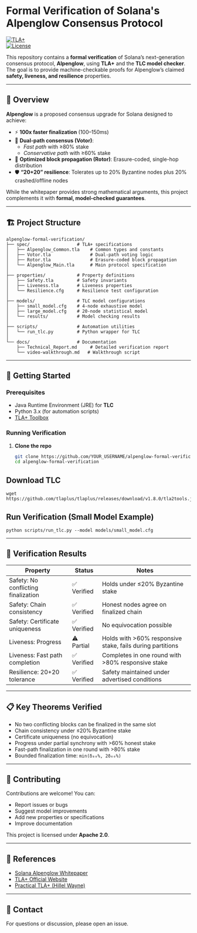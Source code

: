# Formal Verification of Solana's Alpenglow Consensus Protocol

[![TLA+](https://img.shields.io/badge/spec-TLA%2B-blue)](https://lamport.azurewebsites.net/tla/tla.html)  
[![License](https://img.shields.io/badge/license-Apache%202.0-green)](LICENSE)

This repository contains a **formal verification** of Solana’s next-generation consensus protocol, **Alpenglow**, using **TLA+** and the **TLC model checker**. The goal is to provide machine-checkable proofs for Alpenglow’s claimed **safety, liveness, and resilience** properties.

---

## 📖 Overview

**Alpenglow** is a proposed consensus upgrade for Solana designed to achieve:

- ⚡ **100x faster finalization** (100–150ms)  
- 🔀 **Dual-path consensus (Votor)**:  
  - *Fast path* with ≥80% stake  
  - *Conservative path* with ≥60% stake  
- 📡 **Optimized block propagation (Rotor)**: Erasure-coded, single-hop distribution  
- 🛡️ **“20+20” resilience**: Tolerates up to 20% Byzantine nodes plus 20% crashed/offline nodes  

While the whitepaper provides strong mathematical arguments, this project complements it with **formal, model-checked guarantees**.

---

## 🏗️ Project Structure

    alpenglow-formal-verification/
    ├── spec/                  # TLA+ specifications
    │   ├── Alpenglow_Common.tla    # Common types and constants
    │   ├── Votor.tla               # Dual-path voting logic
    │   ├── Rotor.tla               # Erasure-coded block propagation
    │   └── Alpenglow_Main.tla      # Main protocol specification
    │
    ├── properties/            # Property definitions
    │   ├── Safety.tla         # Safety invariants
    │   ├── Liveness.tla       # Liveness properties
    │   └── Resilience.cfg     # Resilience test configuration
    │
    ├── models/                # TLC model configurations
    │   ├── small_model.cfg    # 4-node exhaustive model
    │   ├── large_model.cfg    # 20-node statistical model
    │   └── results/           # Model checking results
    │
    ├── scripts/               # Automation utilities
    │   └── run_tlc.py         # Python wrapper for TLC
    │
    └── docs/                  # Documentation
        ├── Technical_Report.md     # Detailed verification report
        └── video-walkthrough.md   # Walkthrough script

---

## 🚀 Getting Started

### Prerequisites
- Java Runtime Environment (JRE) for **TLC**
- Python 3.x (for automation scripts)
- [TLA+ Toolbox](https://lamport.azurewebsites.net/tla/toolbox.html) 

### Running Verification

1. **Clone the repo**
   ```bash
   git clone https://github.com/YOUR_USERNAME/alpenglow-formal-verification.git
   cd alpenglow-formal-verification

## Download TLC
    wget https://github.com/tlaplus/tlaplus/releases/download/v1.8.0/tla2tools.jar

## Run Verification (Small Model Example)
    python scripts/run_tlc.py --model models/small_model.cfg

---

## 🔬 Verification Results

| Property                | Status     | Notes                                                                 |
|--------------------------|------------|----------------------------------------------------------------------|
| Safety: No conflicting finalization | ✅ Verified | Holds under ≤20% Byzantine stake                                      |
| Safety: Chain consistency           | ✅ Verified | Honest nodes agree on finalized chain                                 |
| Safety: Certificate uniqueness      | ✅ Verified | No equivocation possible                                              |
| Liveness: Progress                  | ⚠️ Partial | Holds with >60% responsive stake, fails during partitions             |
| Liveness: Fast path completion      | ✅ Verified | Completes in one round with >80% responsive stake                     |
| Resilience: 20+20 tolerance         | ✅ Verified | Safety maintained under advertised conditions                         |

---

## 📋 Key Theorems Verified
- No two conflicting blocks can be finalized in the same slot  
- Chain consistency under ≤20% Byzantine stake  
- Certificate uniqueness (no equivocation)  
- Progress under partial synchrony with >60% honest stake  
- Fast-path finalization in one round with >80% stake  
- Bounded finalization time: `min(δ₈₀%, 2δ₆₀%)`  

---

## 👥 Contributing
Contributions are welcome! You can:  
- Report issues or bugs  
- Suggest model improvements  
- Add new properties or specifications  
- Improve documentation  

This project is licensed under **Apache 2.0**.  

---

## 🔗 References
- [Solana Alpenglow Whitepaper](https://drive.google.com/file/d/1Rlr3PdHsBmPahOInP6-Pl0bMzdayltdV/view)  
- [TLA+ Official Website](https://lamport.azurewebsites.net/tla/tla.html)  
- [Practical TLA+ (Hillel Wayne)](https://www.hillelwayne.com/post/practical-tla/)  

---

## 📧 Contact
For questions or discussion, please open an issue.

